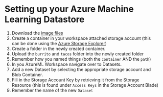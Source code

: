 # Setting up your Azure Machine Learning Datastore
1. Download the [image files](https://aiadvocate.blob.core.windows.net/public/tacosburrito.zip)
2. Create a container in your workspace attached storage account (this can be done using the [Azure Storage Explorer](https://azure.microsoft.com/en-us/features/storage-explorer/))
3. Create a folder in the newly created container.
4. Upload the `burrito` and `tacos` folder into the newly created folder
5. Remember how you named things (both the `container` AND the `path`)
6. In you AzureML Workspace navigate over to Datasets.
7. Add a new Dataset by selecting the appropriate storage account and Blob Container.
8. Fill in the Storage Account Key by retrieving it from the Storage Resource (this is found under `Access Keys` in the Storage Account Blade)
9. Remember the name of the new `Dataset`
